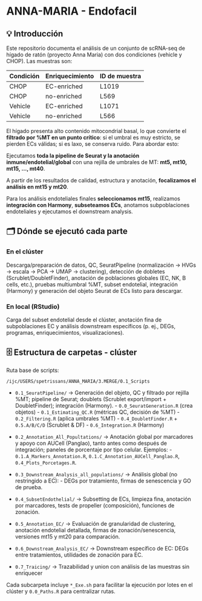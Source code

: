 # ANNA-MARIA - Endofacil

## 💡 Introducción

Este repositorio documenta el análisis de un conjunto de scRNA-seq de hígado de ratón (proyecto Anna Maria) con dos condiciones (vehicle y CHOP). Las muestras son:

| Condición |	Enriquecimiento |	ID de muestra |
|---|---|---|
| CHOP | EC-enriched | L1019 | 
| CHOP	| no-enriched	| L569 |
| Vehicle |	EC-enriched |	L1071 |
| Vehicle	| no-enriched |	L566 |

El hígado presenta alto contenido mitocondrial basal, lo que convierte el **filtrado por %MT en un punto crítico**: si el umbral es muy estricto, se pierden ECs válidas; si es laxo, se conserva ruido. Para abordar esto:

Ejecutamos **toda la pipeline de Seurat y la anotación inmune/endotelial/global** con una rejilla de umbrales de MT: **mt5, mt10, mt15, …, mt40**.

A partir de los resultados de calidad, estructura y anotación, **focalizamos el análisis en mt15 y mt20**.

Para los análisis endoteliales finales **seleccionamos mt15**, realizamos **integración con Harmony**, **subseteamos ECs**, anotamos subpoblaciones endoteliales y ejecutamos el downstream analysis.

## 🗂️ Dónde se ejecutó cada parte

### En el clúster
Descarga/preparación de datos, QC, SeuratPipeline (normalización → HVGs → escala → PCA → UMAP → clustering), detección de dobletes (Scrublet/DoubletFinder), anotación de poblaciones globales (EC, NK, B cells, etc.), pruebas multiumbral %MT, subset endotelial, integración (Harmony) y generación del objeto Seurat de ECs listo para descargar.

### En local (RStudio)
Carga del subset endotelial desde el clúster, anotación fina de subpoblaciones EC y análisis downstream específicos (p. ej., DEGs, programas, enriquecimientos, visualizaciones).

## 🗄️ Estructura de carpetas - clúster

Ruta base de scripts:

```
/ijc/USERS/spetrissans/ANNA_MARIA/3.MERGE/0.1_Scripts
```

-  `0.1_SeuratPipeline/`  →  Generación del objeto, QC y filtrado por rejilla %MT; pipeline de Seurat; doublets (Scrublet export/import + DoubletFinder); integración (Harmony).
        -  `0.0_SeuratGeneration.R` (crea objetos)
        -  `0.1_Estimating_QC.R` (métricas QC, decisión de %MT)
        -  `0.2_Filtering.R` (aplica umbrales %MT)
        -  `0.4_DoubletFinder.R` + `0.5.A/B/C/D` (Scrublet & DF)
        -  `0.6_Integration.R` (Harmony)

-  `0.2_Annotation_All_Popultations/`  →   Anotación global por marcadores y apoyo con AUCell (Panglao), tanto antes como después de integración; paneles de porcentaje por tipo celular. Ejemplos:
        -  `0.1.A_Markers_Annotation.R`, `0.1.C_Annotation_AUCell_Panglao.R`, `0.4_Plots_Porcetages.R`.

-  `0.3_Downstream_Analysis_all_populations/`  →  Análisis global (no restringido a EC):
        -  DEGs por tratamiento, firmas de senescencia y GO de prueba.

-  `0.4_SubsetEndothelial/`  →  Subsetting de ECs, limpieza fina, anotación por marcadores, tests de propeller (composición), funciones de zonación.
  
-  `0.5_Annotation_EC/`  →  Evaluación de granularidad de clustering, anotación endotelial detallada, firmas de zonación/senescencia, versiones mt15 y mt20 para comparación.

-  `0.6_Downstream_Analysis_EC/`  →  Downstream específico de EC: DEGs entre tratamientos, utilidades de zonación para EC.
  
-  `0.7_Traicing/`   →  Trazabilidad y union con análisis de las muestras sin enriquecer

Cada subcarpeta incluye `*_Exe.sh` para facilitar la ejecución por lotes en el clúster y `0.0_Paths.R` para centralizar rutas.
